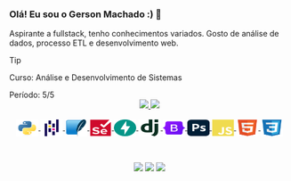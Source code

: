 <!-- <h2 style="border-bottom: 1px solid var(--color-border-muted);"></h2> -->
### Olá! Eu sou o <strong>Gerson Machado</strong> :) 🐍
<p>Aspirante a fullstack, tenho conhecimentos variados. Gosto de análise de dados, processo ETL e desenvolvimento web.</p>

> [!TIP]
> <p> Curso: Análise e Desenvolvimento de Sistemas </p> Período: 5/5


<div align="center">

  <div>
    <a href="https://github.com/gersonmachado">
    <img height="150em" src="https://github-readme-stats.vercel.app/api?username=gersonmachado&show_icons=true&theme=tokyonight&include_all_commits=true&count_private=true"/>
    <img height="150em" src="https://github-readme-stats.vercel.app/api/top-langs/?username=gersonmachado&layout=compact&langs_count=7&theme=tokyonight"/>
  </div>

  <div align="center">
    <br>
    <img align="center" alt="G-Python" height="30" width="40" src="https://raw.githubusercontent.com/devicons/devicon/master/icons/python/python-original.svg">
    <img align="center" alt="G-Pandas" height="30" width="40" src="https://raw.githubusercontent.com/devicons/devicon/master/icons/pandas/pandas-original.svg">
    <img  align="center" alt="G-SQL" height="30" width="40" src="https://github.com/devicons/devicon/blob/master/icons/sqlite/sqlite-original.svg"> 
    <img align="center" alt="G-Selenium" height="30" width="40" src="https://github.com/devicons/devicon/blob/master/icons/selenium/selenium-original.svg"> 
    <img align="center" alt="G-FastAPI" height="30" width="40" src="https://github.com/devicons/devicon/blob/master/icons/fastapi/fastapi-original.svg"> 
    <img align="center" alt="G-Django" height="30" width="40" src="https://github.com/devicons/devicon/blob/master/icons/django/django-plain.svg">
    <img align="center" alt="G-Bootstrap" height="30" width="40" src="https://github.com/devicons/devicon/blob/master/icons/bootstrap/bootstrap-original.svg">
    <img align="center" alt="G-Photoshop" height="30" width="40" src="https://github.com/devicons/devicon/blob/master/icons/photoshop/photoshop-plain.svg">
    <img align="center" alt="G-Js" height="30" width="40" src="https://raw.githubusercontent.com/devicons/devicon/master/icons/javascript/javascript-plain.svg">
    <img align="center" alt="G-HTML" height="30" width="40" src="https://raw.githubusercontent.com/devicons/devicon/master/icons/html5/html5-original.svg">
    <img align="center" alt="G-CSS" height="30" width="40" src="https://raw.githubusercontent.com/devicons/devicon/master/icons/css3/css3-original.svg">
    
  
  </div>

 ##

  <br>
  <div> 
    <a href="https://instagram.com/gersonmachado.mib" target="_blank"><img src="https://img.shields.io/badge/-Instagram-%23E4405F?style=for-the-badge&logo=instagram&logoColor=white" target="_blank"></a>
    <a href = "mailto:gersonmachado.mib@gmail.com"><img src="https://img.shields.io/badge/-Gmail-%23333?style=for-the-badge&logo=gmail&logoColor=white" target="_blank"></a>
    <a href="https://www.linkedin.com/in/gersonmachadov" target="_blank"><img src="https://img.shields.io/badge/-LinkedIn-%230077B5?style=for-the-badge&logo=linkedin&logoColor=white" target="_blank"></a> 
  </div>

</div>


